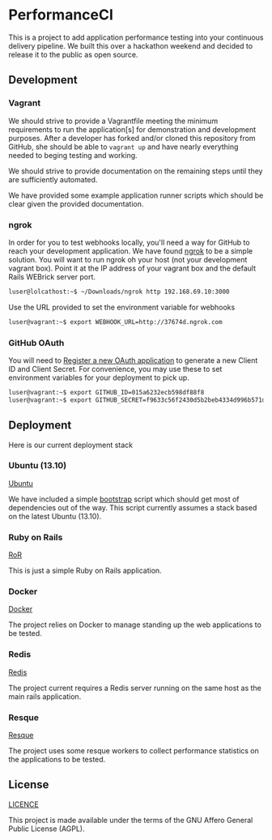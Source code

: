 # PerformanceCI

This is a project to add application performance testing into your continuous
delivery pipeline. We built this over a hackathon weekend and decided to release
it to the public as open source.

## Development

### Vagrant

We should strive to provide a Vagrantfile meeting the minimum requirements to
run the application[s] for demonstration and development purposes. After a
developer has forked and/or cloned this repository from GitHub, she should be
able to `vagrant up` and have nearly everything needed to beging testing
and working.

We should strive to provide documentation on the remaining steps until they are
sufficiently automated.

We have provided some example application runner scripts which should be clear
given the provided documentation.

### ngrok

In order for you to test webhooks locally, you'll need a way for GitHub to
reach your development application. We have found [ngrok](https://ngrok.com)
to be a simple solution. You will want to run ngrok oh your host (not
your development vagrant box). Point it at the IP address of your vagrant box
and the default Rails WEBrick server port.

```bash
luser@lolcathost:~$ ~/Downloads/ngrok http 192.168.69.10:3000
```

Use the URL provided to set the environment variable for webhooks

```bash
luser@vagrant:~$ export WEBHOOK_URL=http://37674d.ngrok.com
```

### GitHub OAuth

You will need to [Register a new OAuth application](https://github.com/settings/applications/new)
to generate a new Client ID and Client Secret. For convenience, you may use
these to set environment variables for your deployment to pick up.

```bash
luser@vagrant:~$ export GITHUB_ID=015a6232ecb598df88f8
luser@vagrant:~$ export GITHUB_SECRET=f9633c56f2430d5b2beb4334d996b571dbdef9f1
```

## Deployment

Here is our current deployment stack

### Ubuntu (13.10)

[Ubuntu](http://www.ubuntu.com/)

We have included a simple [bootstrap](scripts/bootstrap.sh) script
which should get most of dependencies out of the way. This script currently
assumes a stack based on the latest Ubuntu (13.10).

### Ruby on Rails

[RoR](http://rubyonrails.org/)

This is just a simple Ruby on Rails application.

### Docker

[Docker](https://www.docker.io/)

The project relies on Docker to manage standing up the web applications to be
tested.

### Redis

[Redis](http://redis.io/)

The project current requires a Redis server running on the same host as the
main rails application.

### Resque

[Resque](https://github.com/resque/resque)

The project uses some resque workers to collect performance statistics on the
applications to be tested.

## License

[LICENCE](LICENSE)

This project is made available under the terms of the GNU Affero General Public
License (AGPL).
